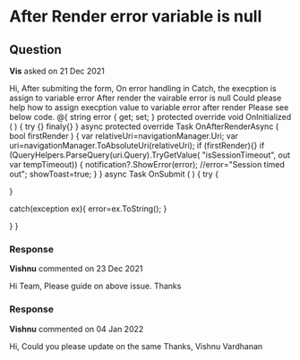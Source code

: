 # After Render error variable is null

## Question

**Vis** asked on 21 Dec 2021

Hi, After submiting the form, On error handling in Catch, the execption is assign to variable error After render the vairable error is null Could please help how to assign execption value to variable error after render Please see below code. @{ string error { get; set; } protected override void OnInitialized ( ) { try {}
finaly{}
} async protected override Task OnAfterRenderAsync ( bool firstRender ) { var relativeUri=navigationManager.Uri; var uri=navigationManager.ToAbsoluteUri(relativeUri); if (firstRender){} if (QueryHelpers.ParseQuery(uri.Query).TryGetValue( "isSessionTimeout", out var tempTimeout))
{
notification?.ShowError(error); //error="Session timed out"; showToast=true;
}
} async Task OnSubmit ( ) { try {

}

catch(exception ex){
error=ex.ToString();
}

}
}

### Response

**Vishnu** commented on 23 Dec 2021

Hi Team, Please guide on above issue. Thanks

### Response

**Vishnu** commented on 04 Jan 2022

Hi, Could you please update on the same Thanks, Vishnu Vardhanan
